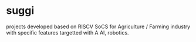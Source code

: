 # suggi
projects  developed based  on RISCV SoCS  for  Agriculture  / Farming  industry   with specific  features   targetted   with A AI, robotics.
